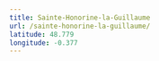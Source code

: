 ```yaml
---
title: Sainte-Honorine-la-Guillaume
url: /sainte-honorine-la-guillaume/
latitude: 48.779
longitude: -0.377
---
```

